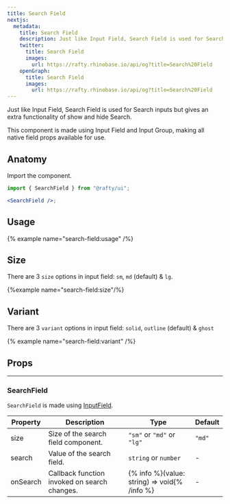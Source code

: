 ```yaml
---
title: Search Field
nextjs:
  metadata:
    title: Search Field
    description: Just like Input Field, Search Field is used for Search inputs but gives an extra functionality of show and hide Search.
    twitter:
      title: Search Field
      images:
        url: https://rafty.rhinobase.io/api/og?title=Search%20Field
    openGraph:
      title: Search Field
      images:
        url: https://rafty.rhinobase.io/api/og?title=Search%20Field
---
```


Just like Input Field, Search Field is used for Search inputs but gives an extra functionality of show and hide Search.

This component is made using Input Field and Input Group, making all native field props available for use.

## Anatomy

Import the component.

```jsx
import { SearchField } from "@rafty/ui";

<SearchField />;
```

## Usage

{% example name="search-field:usage" /%}

## Size

There are 3 `size` options in input field: `sm`, `md` (default) & `lg`.

{%example name="search-field:size"/%}

## Variant

There are 3 `variant` options in input field: `solid`, `outline` (default) & `ghost`

{% example name="search-field:variant" /%}

## Props

---

### SearchField

`SearchField` is made using [InputField](https://rafty.rhinobase.io/docs/components/input-field).

| Property | Description                                  | Type                                         | Default |
| -------- | -------------------------------------------- | -------------------------------------------- | ------- |
| size     | Size of the search field component.          | `"sm"` or `"md"` or `"lg"`                   | `"md"`  |
| search   | Value of the search field.                   | `string` or `number`                         | -       |
| onSearch | Callback function invoked on search changes. | {% info %}(value: string) => void{% /info %} | -       |
